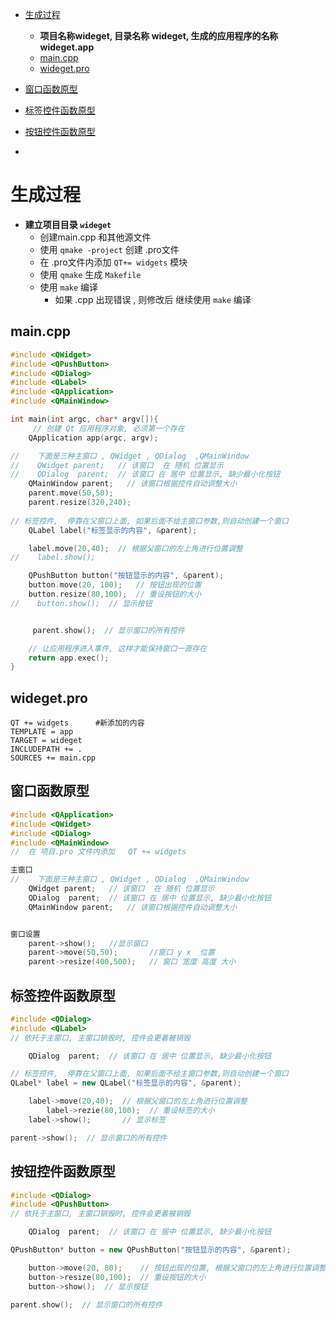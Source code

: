 - [生成过程](#生成过程)

  - **项目名称wideget,  目录名称 wideget, 生成的应用程序的名称wideget.app**
  - [main.cpp](#main.cpp)
  - [wideget.pro](#wideget.pro)

- [窗口函数原型](#窗口函数原型)

- [标签控件函数原型](#标签控件函数原型)

- [按钮控件函数原型](#按钮控件函数原型)

- 

  





# 生成过程

- **建立项目目录  `wideget`**
  - 创建main.cpp 和其他源文件
  - 使用 `qmake -project`  创建 .pro文件
  - 在 .pro文件内添加 `QT+= widgets` 模块
  - 使用 `qmake` 生成 `Makefile`
  - 使用 `make`  编译
    - 如果 .cpp 出现错误 ,   则修改后 继续使用 `make` 编译



## main.cpp

```cpp
#include <QWidget>
#include <QPushButton>
#include <QDialog>
#include <QLabel>
#include <QApplication>
#include <QMainWindow>

int main(int argc, char* argv[]){
     // 创建 Qt 应用程序对象, 必须第一个存在
    QApplication app(argc, argv);

//    下面是三种主窗口 , QWidget , QDialog  ,QMainWindow 
//    QWidget parent;   // 该窗口  在 随机 位置显示
//    QDialog  parent;  // 该窗口 在 居中 位置显示, 缺少最小化按钮
    QMainWindow parent;   // 该窗口根据控件自动调整大小   
    parent.move(50,50);
    parent.resize(320,240);
    
// 标签控件,  停靠在父窗口上面, 如果后面不给主窗口参数,则自动创建一个窗口
    QLabel label("标签显示的内容", &parent);

    label.move(20,40);  // 根据父窗口的左上角进行位置调整
//    label.show();

    QPushButton button("按钮显示的内容", &parent);
    button.move(20, 100);   // 按钮出现的位置
    button.resize(80,100);  // 重设按钮的大小
//    button.show();  // 显示按钮


	 parent.show();  // 显示窗口的所有控件

    // 让应用程序进入事件, 这样才能保持窗口一直存在
    return app.exec();
}
```



## wideget.pro

```properties
QT += widgets      #新添加的内容
TEMPLATE = app
TARGET = wideget
INCLUDEPATH += .
SOURCES += main.cpp
```





## 窗口函数原型

```c++
#include <QApplication>
#include <QWidget>
#include <QDialog>
#include <QMainWindow>
//  在 项目.pro 文件内添加   QT += widgets

主窗口
//    下面是三种主窗口 , QWidget , QDialog  ,QMainWindow 
    QWidget parent;   // 该窗口  在 随机 位置显示
    QDialog  parent;  // 该窗口 在 居中 位置显示, 缺少最小化按钮
    QMainWindow parent;   // 该窗口根据控件自动调整大小


窗口设置
    parent->show();   //显示窗口
    parent->move(50,50);       //窗口 y x  位置
    parent->resize(400,500);   // 窗口 宽度 高度 大小
```

## 标签控件函数原型

```cpp
#include <QDialog>
#include <QLabel>
// 依托于主窗口, 主窗口销毁时, 控件会更着被销毁

    QDialog  parent;  // 该窗口 在 居中 位置显示, 缺少最小化按钮

// 标签控件,  停靠在父窗口上面, 如果后面不给主窗口参数,则自动创建一个窗口
QLabel* label = new QLabel("标签显示的内容", &parent);

    label->move(20,40);  // 根据父窗口的左上角进行位置调整
		label->rezie(80,100);  // 重设标签的大小
    label->show();       // 显示标签

parent->show();  // 显示窗口的所有控件
```

## 按钮控件函数原型

```cpp
#include <QDialog>
#include <QPushButton>
// 依托于主窗口, 主窗口销毁时, 控件会更着被销毁

    QDialog  parent;  // 该窗口 在 居中 位置显示, 缺少最小化按钮

QPushButton* button = new QPushButton("按钮显示的内容", &parent);

	button->move(20, 80);    // 按钮出现的位置, 根据父窗口的左上角进行位置调整
	button->resize(80,100);  // 重设按钮的大小
	button->show();  // 显示按钮

parent.show();  // 显示窗口的所有控件
```

